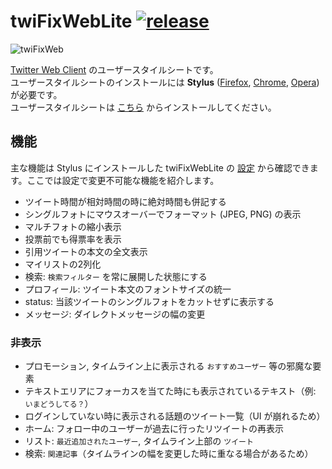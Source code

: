 # twiFixWebLite [![release](https://img.shields.io/github/release/AviSynthPlus/twiFixWebLite.svg)](https://github.com/AviSynthPlus/twiFixWebLite/releases)
![twiFixWeb](https://i.imgur.com/6owjNmR.png "サンプル")

[Twitter Web Client](https://twitter.com/) のユーザースタイルシートです。  
ユーザースタイルシートのインストールには **Stylus** ([Firefox](https://addons.mozilla.org/ja/firefox/addon/styl-us/), [Chrome](https://chrome.google.com/webstore/detail/stylus/clngdbkpkpeebahjckkjfobafhncgmne), [Opera](https://addons.opera.com/ja/extensions/details/stylus/)) が必要です。  
ユーザースタイルシートは [こちら](https://raw.githubusercontent.com/AviSynthPlus/twiFixWebLite/master/twiFixWebLite.user.css) からインストールしてください。

## 機能
主な機能は Stylus にインストールした twiFixWebLite の [設定](https://i.imgur.com/CaH4veD.png) から確認できます。ここでは設定で変更不可能な機能を紹介します。

* ツイート時間が相対時間の時に絶対時間も併記する
* シングルフォトにマウスオーバーでフォーマット (JPEG, PNG) の表示
* マルチフォトの縮小表示
* 投票前でも得票率を表示
* 引用ツイートの本文の全文表示
* マイリストの2列化
* 検索: `検索フィルター` を常に展開した状態にする
* プロフィール: ツイート本文のフォントサイズの統一
* status: 当該ツイートのシングルフォトをカットせずに表示する
* メッセージ: ダイレクトメッセージの幅の変更

### 非表示
* プロモーション, タイムライン上に表示される `おすすめユーザー` 等の邪魔な要素
* テキストエリアにフォーカスを当てた時にも表示されているテキスト（例: `いまどうしてる？`）
* ログインしていない時に表示される話題のツイート一覧（UI が崩れるため）
* ホーム: フォロー中のユーザーが過去に行ったリツイートの再表示
* リスト: `最近追加されたユーザー`, タイムライン上部の `ツイート`
* 検索: `関連記事`（タイムラインの幅を変更した時に重なる場合があるため）